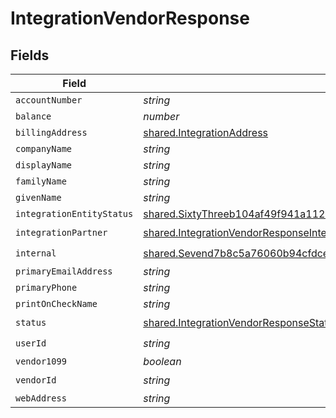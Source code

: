 # IntegrationVendorResponse


## Fields

| Field                                                                                                                                                                                     | Type                                                                                                                                                                                      | Required                                                                                                                                                                                  | Description                                                                                                                                                                               |
| ----------------------------------------------------------------------------------------------------------------------------------------------------------------------------------------- | ----------------------------------------------------------------------------------------------------------------------------------------------------------------------------------------- | ----------------------------------------------------------------------------------------------------------------------------------------------------------------------------------------- | ----------------------------------------------------------------------------------------------------------------------------------------------------------------------------------------- |
| `accountNumber`                                                                                                                                                                           | *string*                                                                                                                                                                                  | :heavy_minus_sign:                                                                                                                                                                        | N/A                                                                                                                                                                                       |
| `balance`                                                                                                                                                                                 | *number*                                                                                                                                                                                  | :heavy_minus_sign:                                                                                                                                                                        | N/A                                                                                                                                                                                       |
| `billingAddress`                                                                                                                                                                          | [shared.IntegrationAddress](../../../sdk/models/shared/integrationaddress.md)                                                                                                             | :heavy_minus_sign:                                                                                                                                                                        | N/A                                                                                                                                                                                       |
| `companyName`                                                                                                                                                                             | *string*                                                                                                                                                                                  | :heavy_minus_sign:                                                                                                                                                                        | N/A                                                                                                                                                                                       |
| `displayName`                                                                                                                                                                             | *string*                                                                                                                                                                                  | :heavy_minus_sign:                                                                                                                                                                        | N/A                                                                                                                                                                                       |
| `familyName`                                                                                                                                                                              | *string*                                                                                                                                                                                  | :heavy_minus_sign:                                                                                                                                                                        | N/A                                                                                                                                                                                       |
| `givenName`                                                                                                                                                                               | *string*                                                                                                                                                                                  | :heavy_minus_sign:                                                                                                                                                                        | N/A                                                                                                                                                                                       |
| `integrationEntityStatus`                                                                                                                                                                 | [shared.SixtyThreeb104af49f941a112cbf8987ad15398351abae11639690db561784bb86bb07e](../../../sdk/models/shared/sixtythreeb104af49f941a112cbf8987ad15398351abae11639690db561784bb86bb07e.md) | :heavy_minus_sign:                                                                                                                                                                        | N/A                                                                                                                                                                                       |
| `integrationPartner`                                                                                                                                                                      | [shared.IntegrationVendorResponseIntegrationPartner](../../../sdk/models/shared/integrationvendorresponseintegrationpartner.md)                                                           | :heavy_check_mark:                                                                                                                                                                        | N/A                                                                                                                                                                                       |
| `internal`                                                                                                                                                                                | [shared.Sevend7b8c5a76060b94cfdce50243ba767702ae335165403036fb96eb413b77ad41](../../../sdk/models/shared/sevend7b8c5a76060b94cfdce50243ba767702ae335165403036fb96eb413b77ad41.md)         | :heavy_check_mark:                                                                                                                                                                        | N/A                                                                                                                                                                                       |
| `primaryEmailAddress`                                                                                                                                                                     | *string*                                                                                                                                                                                  | :heavy_minus_sign:                                                                                                                                                                        | N/A                                                                                                                                                                                       |
| `primaryPhone`                                                                                                                                                                            | *string*                                                                                                                                                                                  | :heavy_minus_sign:                                                                                                                                                                        | N/A                                                                                                                                                                                       |
| `printOnCheckName`                                                                                                                                                                        | *string*                                                                                                                                                                                  | :heavy_minus_sign:                                                                                                                                                                        | N/A                                                                                                                                                                                       |
| `status`                                                                                                                                                                                  | [shared.IntegrationVendorResponseStatus](../../../sdk/models/shared/integrationvendorresponsestatus.md)                                                                                   | :heavy_check_mark:                                                                                                                                                                        | N/A                                                                                                                                                                                       |
| `userId`                                                                                                                                                                                  | *string*                                                                                                                                                                                  | :heavy_check_mark:                                                                                                                                                                        | N/A                                                                                                                                                                                       |
| `vendor1099`                                                                                                                                                                              | *boolean*                                                                                                                                                                                 | :heavy_minus_sign:                                                                                                                                                                        | N/A                                                                                                                                                                                       |
| `vendorId`                                                                                                                                                                                | *string*                                                                                                                                                                                  | :heavy_check_mark:                                                                                                                                                                        | N/A                                                                                                                                                                                       |
| `webAddress`                                                                                                                                                                              | *string*                                                                                                                                                                                  | :heavy_minus_sign:                                                                                                                                                                        | N/A                                                                                                                                                                                       |